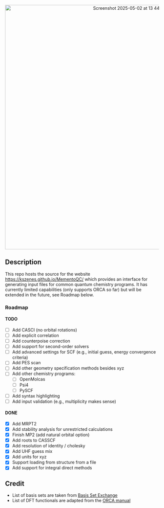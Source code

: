 <p align="center">
  <img width="800" alt="Screenshot 2025-05-02 at 13 44 08" src="https://github.com/user-attachments/assets/c1f39fee-4f4f-4a41-a0d1-b4f322ea2d5f" />
</p>

## Description

This repo hosts the source for the website https://kszenes.github.io/MementoQC/ which provides an interface for generating input files for common quantum chemistry programs.
It has currently limited capabilities (only supports ORCA so far) but will be extended in the future, see Roadmap below.

### Roadmap

#### TODO

- [ ] Add CASCI (no orbital rotations)
- [ ] Add explicit correlation
- [ ] Add counterpoise correction
- [ ] Add support for second-order solvers
- [ ] Add advanced settings for SCF (e.g., initial guess, energy convergence criteria)
- [ ] Add PES scan
- [ ] Add other geometry specification methods besides xyz
- [ ] Add other chemistry programs:
  - [ ] OpenMolcas
  - [ ] Psi4
  - [ ] PySCF
- [ ] Add syntax highlighting
- [ ] Add input validation (e.g., multiplicity makes sense)

#### DONE

- [x] Add MRPT2
- [x] Add stability analysis for unrestricted calculations
- [x] Finish MP2 (add natural orbital option)
- [x] Add roots to CASSCF
- [x] Add resolution of identity / cholesky
- [x] Add UHF guess mix
- [x] Add units for xyz
- [x] Support loading from structure from a file
- [x] Add support for integral direct methods

## Credit

- List of basis sets are taken from [Basis Set Exchange](https://github.com/MolSSI-BSE/basis_set_exchange)
- List of DFT functionals are adapted from the [ORCA manual](https://www.faccts.de/docs/orca/6.0/manual/contents/detailed/model.html#choice-of-functional)
